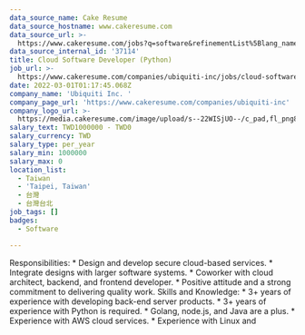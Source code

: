 ```yaml
---
data_source_name: Cake Resume
data_source_hostname: www.cakeresume.com
data_source_url: >-
  https://www.cakeresume.com/jobs?q=software&refinementList%5Blang_name%5D%5B0%5D=English&refinementList%5Bsalary_type%5D=per_year&range%5Bsalary_range%5D%5Bmin%5D=1000000&page=2
data_source_internal_id: '37114'
title: Cloud Software Developer (Python)
job_url: >-
  https://www.cakeresume.com/companies/ubiquiti-inc/jobs/cloud-software-developer-python
date: 2022-03-01T01:17:45.068Z
company_name: 'Ubiquiti Inc. '
company_page_url: 'https://www.cakeresume.com/companies/ubiquiti-inc'
company_logo_url: >-
  https://media.cakeresume.com/image/upload/s--22WISjUO--/c_pad,fl_png8,h_200,w_200/v1611740283/vlptxxdzviqn01kmpmuy.png
salary_text: TWD1000000 - TWD0
salary_currency: TWD
salary_type: per_year
salary_min: 1000000
salary_max: 0
location_list:
  - Taiwan
  - 'Taipei, Taiwan'
  - 台灣
  - 台灣台北
job_tags: []
badges:
  - Software

---
```


Responsibilities: * Design and develop secure cloud-based services. * Integrate designs with larger software systems. * Coworker with cloud architect, backend, and frontend developer. * Positive attitude and a strong commitment to delivering quality work. Skills and Knowledge: * 3+ years of experience with developing back-end server products. * 3+ years of experience with Python is required. * Golang, node.js, and Java are a plus. * Experience with AWS cloud services. * Experience with Linux and